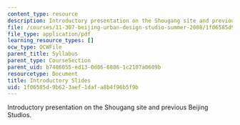 ```yaml
---
content_type: resource
description: Introductory presentation on the Shougang site and previous Beijing Studios.
file: /courses/11-307-beijing-urban-design-studio-summer-2008/1f06585d9b623aef1dafa8b4f96b5f9b_shougang.pdf
file_type: application/pdf
learning_resource_types: []
ocw_type: OCWFile
parent_title: Syllabus
parent_type: CourseSection
parent_uid: b7486055-ed13-0d86-6886-1c2107a0609b
resourcetype: Document
title: Introductory Slides
uid: 1f06585d-9b62-3aef-1daf-a8b4f96b5f9b
---
```

Introductory presentation on the Shougang site and previous Beijing Studios.

